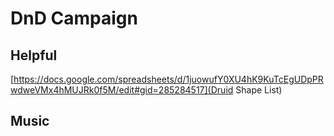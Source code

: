 # DnD Campaign

## Helpful

[https://docs.google.com/spreadsheets/d/1juowufY0XU4hK9KuTcEgUDpPRwdweVMx4hMUJRk0f5M/edit#gid=285284517](Druid Shape List)

## Music
